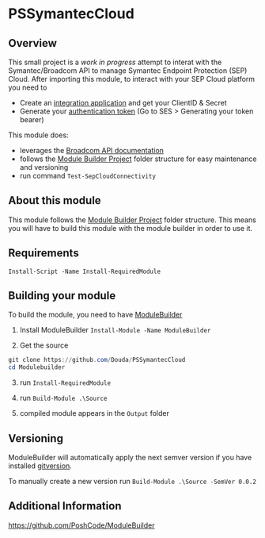 # PSSymantecCloud

## Overview
This small project is a *work in progress* attempt to interat with the Symantec/Broadcom API to manage Symantec Endpoint Protection (SEP) Cloud.
After importing this module, to interact with your SEP Cloud platform you need to 
- Create an [integration application](https://techdocs.broadcom.com/us/en/symantec-security-software/endpoint-security-and-management/endpoint-security/sescloud/Settings/creating-a-client-application-v132702110-d4152e4057.html) and get your ClientID & Secret
- Generate your [authentication token](https://apidocs.securitycloud.symantec.com/#/doc?id=ses_auth) (Go to SES > Generating your token bearer)


This module does:
- leverages the [Broadcom API documentation](https://apidocs.securitycloud.symantec.com/#/)
- follows the [Module Builder Project](https://github.com/PoshCode/ModuleBuilder) folder structure for easy maintenance and versioning
- run command `Test-SepCloudConnectivity`

## About this module
This module follows the [Module Builder Project](https://github.com/PoshCode/ModuleBuilder#the-module-builder-project) folder structure. 
This means you will have to build this module with the module builder in order to use it.


## Requirements

```posh
Install-Script -Name Install-RequiredModule
```

## Building your module
To build the module, you need to have [ModuleBuilder](https://www.powershellgallery.com/packages/ModuleBuilder/)

1. Install ModuleBuilder `Install-Module -Name ModuleBuilder`

2. Get the source 
 ```powershell
 git clone https://github.com/Douda/PSSymantecCloud
cd Modulebuilder
```

3. run `Install-RequiredModule`

4. run `Build-Module .\Source`

5. compiled module appears in the `Output` folder

## Versioning

ModuleBuilder will automatically apply the next semver version
if you have installed [gitversion](https://gitversion.readthedocs.io/en/latest/).

To manually create a new version run `Build-Module .\Source -SemVer 0.0.2`

## Additional Information

https://github.com/PoshCode/ModuleBuilder
